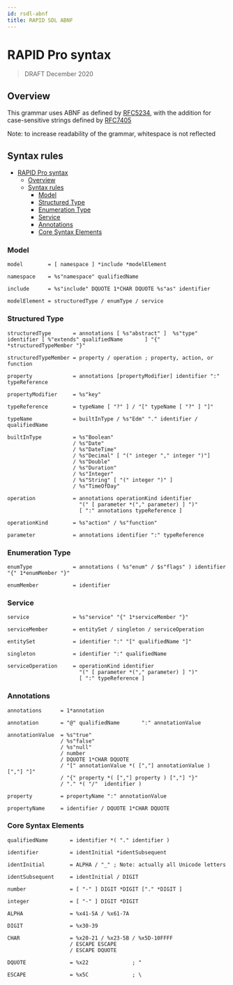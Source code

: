 ```yaml
---
id: rsdl-abnf
title: RAPID SDL ABNF
---
```


# RAPID Pro syntax

> DRAFT
> December 2020

## Overview

This grammar uses ABNF as defined by [RFC5234](https://tools.ietf.org/html/rfc5234), with the addition for case-sensitive strings defined by [RFC7405](https://tools.ietf.org/html/rfc7405)

Note: to increase readability of the grammar, whitespace is not reflected

## Syntax rules

- [RAPID Pro syntax](#rapid-pro-syntax)
  - [Overview](#overview)
  - [Syntax rules](#syntax-rules)
    - [Model](#model)
    - [Structured Type](#structured-type)
    - [Enumeration Type](#enumeration-type)
    - [Service](#service)
    - [Annotations](#annotations)
    - [Core Syntax Elements](#core-syntax-elements)

### Model

```ABNF
model        = [ namespace ] *include *modelElement

namespace    = %s"namespace" qualifiedName      

include      = %s"include" DQUOTE 1*CHAR DQUOTE %s"as" identifier

modelElement = structuredType / enumType / service
```

### Structured Type

```ABNF
structuredType       = annotations [ %s"abstract" ]  %s"type" identifier [ %"extends" qualifiedName       ] "{" *structuredTypeMember "}"

structuredTypeMember = property / operation ; property, action, or function

property             = annotations [propertyModifier] identifier ":" typeReference

propertyModifier     = %s"key"

typeReference        = typeName [ "?" ] / "[" typeName [ "?" ] "]"

typeName             = builtInType / %s"Edm" "." identifier / qualifiedName      

builtInType          = %s"Boolean"
                     / %s"Date"
                     / %s"DateTime"
                     / %s"Decimal" [ "(" integer "," integer ")"]
                     / %s"Double"
                     / %s"Duration"
                     / %s"Integer"
                     / %s"String" [ "(" integer ")" ]
                     / %s"TimeOfDay"

operation            = annotations operationKind identifier
                       "(" [ parameter *("," parameter) ] ")"
                       [ ":" annotations typeReference ]

operationKind        = %s"action" / %s"function"

parameter            = annotations identifier ":" typeReference
```

### Enumeration Type

```ABNF
enumType             = annotations ( %s"enum" / $s"flags" ) identifier "{" 1*enumMember "}"

enumMember           = identifier
```

### Service

```ABNF
service              = %s"service" "{" 1*serviceMember "}"

serviceMember        = entitySet / singleton / serviceOperation

entitySet            = identifier ":" "[" qualifiedName "]"

singleton            = identifier ":" qualifiedName      

serviceOperation     = operationKind identifier
                       "(" [ parameter *("," parameter) ] ")"
                       [ ":" typeReference ]
```

### Annotations

```ABNF
annotations      = 1*annotation

annotation       = "@" qualifiedName       ":" annotationValue

annotationValue  = %s"true"
                 / %s"false"
                 / %s"null"
                 / number
                 / DQUOTE 1*CHAR DQUOTE
                 / "[" annotationValue *( [","] annotationValue ) [","] "]"
                 / "{" property *( [","] property ) [","] "}"
                 / "." *( "/"  identifier )

property         = propertyName ":" annotationValue

propertyName     = identifier / DQUOTE 1*CHAR DQUOTE
```

### Core Syntax Elements

```ABNF
qualifiedName       = identifier *( "." identifier )

identifier          = identInitial *identSubsequent

identInitial        = ALPHA / "_" ; Note: actually all Unicode letters

identSubsequent     = identInitial / DIGIT

number              = [ "-" ] DIGIT *DIGIT ["." *DIGIT ]

integer             = [ "-" ] DIGIT *DIGIT

ALPHA               = %x41-5A / %x61-7A

DIGIT               = %x30-39

CHAR                = %x20-21 / %x23-5B / %x5D-10FFFF
                    / ESCAPE ESCAPE
                    / ESCAPE DQUOTE

DQUOTE              = %x22              ; "

ESCAPE              = %x5C              ; \
```
